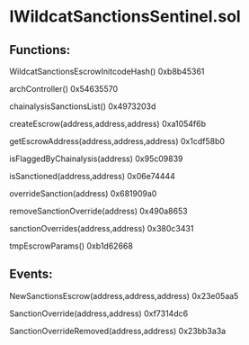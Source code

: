 # IWildcatSanctionsSentinel.sol

## Functions:

WildcatSanctionsEscrowInitcodeHash() 0xb8b45361

archController() 0x54635570

chainalysisSanctionsList() 0x4973203d

createEscrow(address,address,address) 0xa1054f6b

getEscrowAddress(address,address,address) 0x1cdf58b0

isFlaggedByChainalysis(address) 0x95c09839

isSanctioned(address,address) 0x06e74444

overrideSanction(address) 0x681909a0

removeSanctionOverride(address) 0x490a8653

sanctionOverrides(address,address) 0x380c3431

tmpEscrowParams() 0xb1d62668

## Events:

NewSanctionsEscrow(address,address,address) 0x23e05aa5

SanctionOverride(address,address) 0xf7314dc6

SanctionOverrideRemoved(address,address) 0x23bb3a3a
